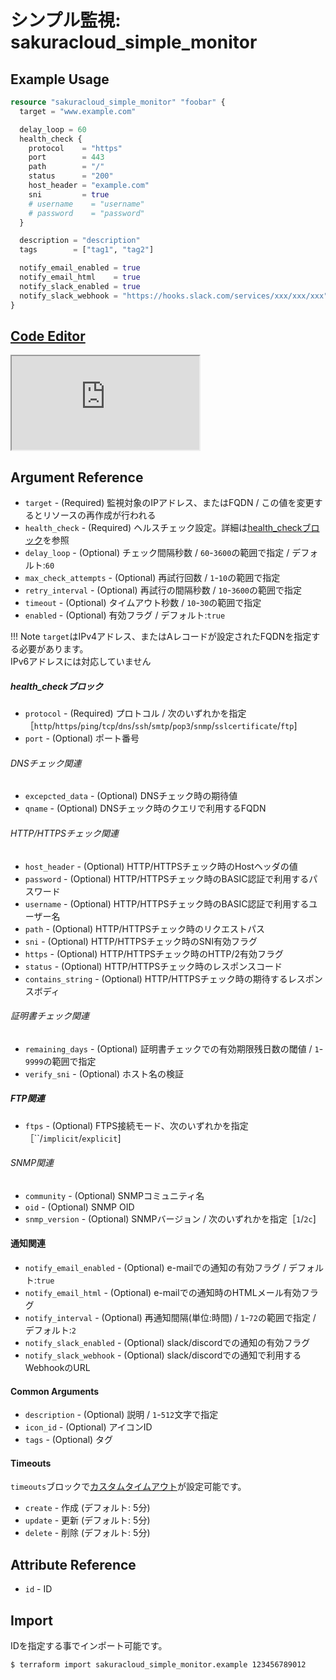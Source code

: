 # シンプル監視: sakuracloud_simple_monitor

## Example Usage

```tf
resource "sakuracloud_simple_monitor" "foobar" {
  target = "www.example.com"

  delay_loop = 60
  health_check {
    protocol    = "https"
    port        = 443
    path        = "/"
    status      = "200"
    host_header = "example.com"
    sni         = true
    # username    = "username"
    # password    = "password"
  }

  description = "description"
  tags        = ["tag1", "tag2"]

  notify_email_enabled = true
  notify_email_html    = true
  notify_slack_enabled = true
  notify_slack_webhook = "https://hooks.slack.com/services/xxx/xxx/xxx"
}
```

<div class="editor">

<h2><a href="https://zouen-alpha.usacloud.jp/#resource/simple_monitor" target="_blank" rel="noopener noreferrer">Code Editor</a></h2>

<iframe src="https://zouen-alpha.usacloud.jp/#resource/simple_monitor"></iframe>

</div>


## Argument Reference

* `target` - (Required) 監視対象のIPアドレス、またはFQDN / この値を変更するとリソースの再作成が行われる
* `health_check` - (Required) ヘルスチェック設定。詳細は[health_checkブロック](#health_check)を参照
* `delay_loop` - (Optional) チェック間隔秒数 / `60`-`3600`の範囲で指定 / デフォルト:`60`
* `max_check_attempts` - (Optional) 再試行回数 / `1`-`10`の範囲で指定
* `retry_interval` - (Optional) 再試行の間隔秒数 / `10`-`3600`の範囲で指定
* `timeout` - (Optional) タイムアウト秒数 / `10`-`30`の範囲で指定 
* `enabled` - (Optional) 有効フラグ / デフォルト:`true`

!!! Note
    `target`はIPv4アドレス、またはAレコードが設定されたFQDNを指定する必要があります。  
    IPv6アドレスには対応していません

##### health_checkブロック

* `protocol` - (Required) プロトコル / 次のいずれかを指定［`http`/`https`/`ping`/`tcp`/`dns`/`ssh`/`smtp`/`pop3`/`snmp`/`sslcertificate`/`ftp`]
* `port` - (Optional) ポート番号

###### DNSチェック関連

* `excepcted_data` - (Optional) DNSチェック時の期待値
* `qname` - (Optional) DNSチェック時のクエリで利用するFQDN

###### HTTP/HTTPSチェック関連

* `host_header` - (Optional) HTTP/HTTPSチェック時のHostヘッダの値
* `password` - (Optional) HTTP/HTTPSチェック時のBASIC認証で利用するパスワード
* `username` - (Optional) HTTP/HTTPSチェック時のBASIC認証で利用するユーザー名
* `path` - (Optional) HTTP/HTTPSチェック時のリクエストパス
* `sni` - (Optional) HTTP/HTTPSチェック時のSNI有効フラグ
* `https` - (Optional) HTTP/HTTPSチェック時のHTTP/2有効フラグ
* `status` - (Optional) HTTP/HTTPSチェック時のレスポンスコード
* `contains_string` - (Optional) HTTP/HTTPSチェック時の期待するレスポンスボディ

###### 証明書チェック関連

* `remaining_days` - (Optional) 証明書チェックでの有効期限残日数の閾値 / `1`-`9999`の範囲で指定
* `verify_sni` - (Optional) ホスト名の検証

##### FTP関連

* `ftps` - (Optional) FTPS接続モード、次のいずれかを指定［``/`implicit`/`explicit`]

###### SNMP関連

* `community` - (Optional) SNMPコミュニティ名
* `oid` - (Optional) SNMP OID
* `snmp_version` - (Optional) SNMPバージョン / 次のいずれかを指定［`1`/`2c`]

#### 通知関連

* `notify_email_enabled` - (Optional) e-mailでの通知の有効フラグ / デフォルト:`true`
* `notify_email_html` - (Optional) e-mailでの通知時のHTMLメール有効フラグ
* `notify_interval` - (Optional) 再通知間隔(単位:時間) / `1`-`72`の範囲で指定 / デフォルト:`2`
* `notify_slack_enabled` - (Optional) slack/discordでの通知の有効フラグ
* `notify_slack_webhook` - (Optional) slack/discordでの通知で利用するWebhookのURL

#### Common Arguments

* `description` - (Optional) 説明 / `1`-`512`文字で指定
* `icon_id` - (Optional) アイコンID
* `tags` - (Optional) タグ

#### Timeouts

`timeouts`ブロックで[カスタムタイムアウト](https://www.terraform.io/docs/configuration/resources.html#operation-timeouts)が設定可能です。  

* `create` - 作成 (デフォルト: 5分)
* `update` - 更新 (デフォルト: 5分)
* `delete` - 削除 (デフォルト: 5分)

## Attribute Reference

* `id` - ID

## Import

IDを指定する事でインポート可能です。

```bash
$ terraform import sakuracloud_simple_monitor.example 123456789012
```